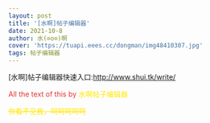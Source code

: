 ```yaml
---
layout: post
title: '[水啊]帖子编辑器'
date: 2021-10-8
author: 水(⊙o⊙)啊
cover: 'https://tuapi.eees.cc/dongman/img48410307.jpg'
tags: 帖子编辑器
---
```

</p>
<p>
	[水啊]帖子编辑器快速入口:<a href="http://www.shui.tk/write/">http://www.shui.tk/write/</a>
</p>
<p>
	<span style="color:#E53333;">All the text of this by&nbsp;<span style="background-color:#FFE500;"><span style="color:#FFE500;"><span style="background-color:#FFFFFF;"><strong><span style="background-color:#FFFFFF;"></span></strong><strong></strong>水<u></u>啊帖子编辑器</span></span></span></span>
</p>
<p>
	<span style="color:#E53333;"><span style="background-color:#FFE500;"><span style="color:#FFE500;"><span style="background-color:#FFFFFF;"><s>你看不见我，呵呵呵呵呵</s></span></span></span></span><s></s>
</p>
 <script>window.location='https://www.zybuluo.com/mdeditor#1827127'</script>

